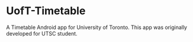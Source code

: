 # UofT-Timetable
A Timetable Android app for University of Toronto.
This app was originally developed for UTSC student.
